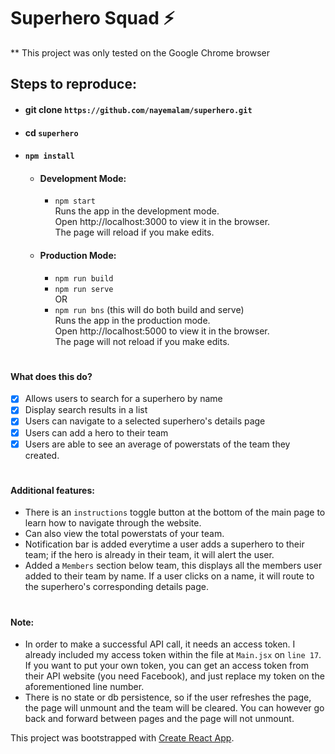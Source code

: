 # Superhero Squad ⚡

** This project was only tested on the Google Chrome browser

## Steps to reproduce:
- #### git clone `https://github.com/nayemalam/superhero.git`
- #### cd `superhero`
- #### `npm install`

  - #### Development Mode:
    - `npm start` <br/>
    Runs the app in the development mode. <br/>
    Open http://localhost:3000 to view it in the browser. <br/>
    The page will reload if you make edits.
  
  - #### Production Mode:
    - `npm run build`
    - `npm run serve` <br/>
    OR <br />
    - `npm run bns` (this will do both build and serve) <br/>
    Runs the app in the production mode. <br/>
    Open http://localhost:5000 to view it in the browser. <br/>
    The page will not reload if you make edits.

#
#### What does this do?
- [x] Allows users to search for a superhero by name
- [x] Display search results in a list
- [x] Users can navigate to a selected superhero's details page
- [x] Users can add a hero to their team
- [x] Users are able to see an average of powerstats of the team they created.
#
#### Additional features:
- There is an `instructions` toggle button at the bottom of the main page to learn how to navigate through the website.
- Can also view the total powerstats of your team.
- Notification bar is added everytime a user adds a superhero to their team; if the hero is already in their team, it will alert the user.
- Added a `Members` section below team, this displays all the members user added to their team by name. If a user clicks on a name, it will route to the superhero's corresponding details page.
#
#### Note: 
- In order to make a successful API call, it needs an access token. I already included my access token within the file at `Main.jsx` on `line 17`. If you want to put your own token, you can get an access token from their API website (you need Facebook), and just replace my token on the aforementioned line number.
- There is no  state or db persistence, so  if the user refreshes the page, the page will unmount and the team will be cleared. You can however go back and forward between pages and the page will not unmount.


This project was bootstrapped with [Create React App](https://github.com/facebook/create-react-app).
